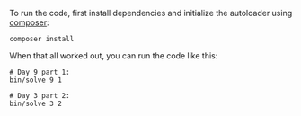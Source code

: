 To run the code, first install dependencies and initialize the autoloader using [composer](https://getcomposer.org/):
```
composer install
```
When that all worked out, you can run the code like this:
```
# Day 9 part 1:
bin/solve 9 1

# Day 3 part 2:
bin/solve 3 2
```